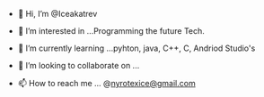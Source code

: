 - 👋 Hi, I’m @Iceakatrev
- 👀 I’m interested in ...Programming the future Tech.
- 🌱 I’m currently learning ...pyhton, java, C++, C, Andriod Studio's
- 💞️ I’m looking to collaborate on ...

- 📫 How to reach me ...
@nyrotexice@gmail.com

<!---
Iceakatrev/Iceakatrev is a ✨ special ✨ repository because its `README.md` (this file) appears on your GitHub profile.
You can click the Preview link to take a look at your changes.
--->
